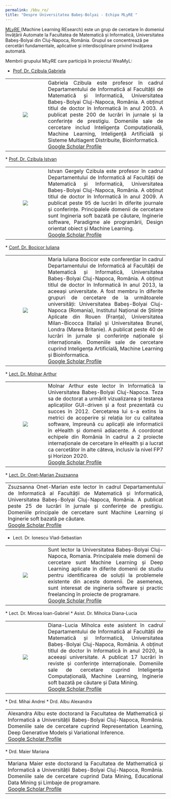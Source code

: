 ```yaml
---
permalink: /bbu_ro/
title: "Despre Universitatea Babeș-Bolyai - Echipa MLyRE "
---
```


<a href="http://www.cs.ubbcluj.ro/ml/">MLyRE </a> (Machine Learning REsearch) este un grup de cercetare în domeniul Învățării Automate la Facultatea de Matematică și Informatică, Universitatea Babeș-Bolyai din Cluj-Napoca, România. Grupul se concentrează pe cercetări fundamentale, aplicative și interdisciplinare privind învățarea automată.

Membrii grupului MLyRE care participă în proiectul WeaMyL:

* <a href= "http://www.cs.ubbcluj.ro/~gabis/"> Prof. Dr. Czibula Gabriela </a>
<table>
<tr>
<td width="25%"> <center><img src="https://weamyl.met.no/assets/images/bio/circle_GabrielaCzibula.png" />  </center> </td>
<td align="justify">
Gabriela Czibula este profesor în cadrul Departamentului de Informatică al Facultății de Matematică și Informatică, Universitatea Babeș-Bolyai Cluj-Napoca, România. A obținut titlul de doctor în Informatică în anul 2003. A publicat peste 200 de lucrări în jurnale și la conferințe de prestigiu. Domeniile sale de cercetare includ Inteligența Computațională, Machine Learning, Inteligență Artificială și Sisteme Multiagent Distribuite, Bioinformatică.<br>
<a href="https://scholar.google.com/citations?user=0_ybi_oAAAAJ&hl=ro"> Google Scholar Profile </a>
</td>
</tr>
</table>
* <a href= "http://www.cs.ubbcluj.ro/~istvanc/"> Prof. Dr. Czibula Istvan </a>
<table>
<tr>
<td width="25%" > <center> <img src="https://weamyl.met.no/assets/images/bio/circle_IstvanCzibula.png" /> </center> </td>
<td align="justify">Istvan Gergely Czibula este profesor în cadrul Departamentului de Informatică al Facultății de Matematică și Informatică, Universitatea Babeș-Bolyai Cluj-Napoca, România. A obținut titlul de doctor în Informatică în anul 2009. A publicat peste 95 de lucrări în diferite journale și conferințe. Principalele domenii de cercetare sunt Ingineria soft bazată pe căutare, Inginerie software, Paradigme ale programării, Design orientat obiect și Machine Learning.
<br>
<a href="https://scholar.google.com/citations?user=eSWofb8AAAAJ&hl=ro&oi=sra"> Google Scholar Profile </a>
</td>
</tr>
</table>
* <a href= "https://sites.google.com/view/iuliana-bocicor/home"> Conf. Dr. Bocicor Iuliana </a>
<table>
<tr>
<td width="25%" ><center> <img src="https://weamyl.met.no/assets/images/bio/circle_IulianaBocicor.png"/> </center></td>
<td align="justify">Maria Iuliana Bocicor este conferențiar în cadrul Departamentului de Informatică al Facultății de Matematică și Informatică, Universitatea Babeș-Bolyai Cluj-Napoca, România. A obținut titlul de doctor în Informatică în anul 2013, la aceeași universitate. A fost membru în diferite grupuri de cercetare de la următoarele universități: Universitatea Babeș-Bolyai Cluj-Napoca (Romania), Institutul Național de Științe Aplicate din Rouen (Franța), Universitatea Milan-Bicocca (Italia) și Universitatea Brunel, Londra (Marea Britanie). A publicat peste 40 de lucrări în jurnale și conferințe naționale și internaționale. Domeniile sale de cercetare cuprind Inteligența Artificială, Machine Learning și Bioinformatica.
<br>
<a href="https://scholar.google.com/citations?user=WZnRL3YAAAAJ&hl=en"> Google Scholar Profile </a>
</td>
</tr>
</table>
* <a href= "https://arthur486.wordpress.com/"> Lect. Dr. Molnar Arthur </a>
<table>
<tr>
<td width="25%" ><center> <img src="https://weamyl.met.no/assets/images/bio/ArthurMolnar-circle.png"/> </center></td>
<td align="justify">Molnar Arthur este lector în Informatică la Universitatea Babeș-Bolyai Cluj-Napoca. Teza sa de doctorat a urmărit vizualizarea și testarea aplicațiilor GUI-driven și a fost prezentată cu succes în 2012. Cercetarea lui s-a extins la metrici de acoperire și relația lor cu calitatea software, împreună cu aplicații ale informaticii în eHealth și domenii adiacente. A coordonat echipele din România în cadrul a 2 proiecte internaționale de cercetare în eHealth și a lucrat ca cercetător în alte câteva, inclusiv la nivel FP7 și Horizon 2020.
<br>
<a href="https://scholar.google.com/citations?user=aPimZycAAAAJ&hl=en"> Google Scholar Profile </a>
</td>
</tr>
</table>
* <a href= "http://www.cs.ubbcluj.ro/~marianzsu/"> Lect. Dr. Onet-Marian Zsuzsanna </a>
<table>
<tr>
<td align="justify">Zsuzsanna Onet-Marian este lector în cadrul Departamentului de Informatică al Facultății de Matematică și Informatică, Universitatea Babeș-Bolyai Cluj-Napoca, România. A publicat peste 25 de lucrări în jurnale și conferințe de prestigiu. Domeniile principale de cercetare sunt Machine Learning și Inginerie soft bazată pe căutare.<br>
<a href="https://scholar.google.com/citations?user=U_dLunYAAAAJ&hl=en"> Google Scholar Profile </a>
</td>
</tr>
</table>

* Lect. Dr. Ionescu Vlad-Sebastian
<table>
<tr>
<td width="25%" ><center> <img src="https://weamyl.met.no/assets/images/bio/vlad_ionescu-circle.png"/> </center></td>
<td align="justify">Sunt lector la Universitatea Babeș-Bolyai Cluj-Napoca, Romania. Principalele mele domenii de cercetare sunt Machine Learning și Deep Learning aplicate în diferite domenii de studiu pentru identificarea de soluții la problemele existente din aceste domenii. De asemenea, sunt interesat de ingineria software și practic freelancing în proiecte de programare.
<br>
<a href="https://scholar.google.ro/citations?user=iUuFgp0AAAAJ&hl=en"> Google Scholar Profile </a>
</td>
</tr>
</table>
* Lect. Dr. Mircea Ioan-Gabriel
* Asist. Dr. Miholca Diana-Lucia
<table>
<tr>
<td width="25%" ><center> <img src="https://weamyl.met.no/assets/images/bio/circle_DianaMiholca.png"/> </center></td>
<td align="justify">Diana-Lucia Miholca este asistent în cadrul Departamentului de Informatică al Facultății de Matematică și Informatică, Universitatea Babeș-Bolyai Cluj-Napoca, România.  A obținut titlul de doctor în Informatică în anul 2020, la aceeași universitate. A publicat 17 lucrări în reviste și conferințe internaționale. Domeniile sale de cercetare cuprind Inteligența Computațională, Machine Learning, Inginerie soft bazată pe căutare și Data Mining.
<br>
<a href="https://scholar.google.ro/citations?user=N8WkF18AAAAJ&hl=en"> Google Scholar Profile </a>
</td>
</tr>
</table>
* Drd. Mihai Andrei
* Drd. Albu Alexandra
<table>
<tr>
<td align="justify">Alexandra Albu este doctorand la Facultatea de Mathematică și Informatică a Universității Babeș-Bolyai Cluj-Napoca, România. Domeniile sale de cercetare cuprind Representation Learning, Deep Generative Models și Variational Inference.<br>
<a href="https://scholar.google.ro/citations?user=ULzTj-UAAAAJ&hl=en"> Google Scholar Profile </a>
</td>
</tr>
</table>
* Drd. Maier Mariana
<table>
<tr>
<td align="justify">Mariana Maier este doctorand la Facultatea de Mathematică și Informatică a Universității Babeș-Bolyai Cluj-Napoca, România. Domeniile sale de cercetare cuprind Data Mining, Educational Data Mining și Limbaje de programare.<br>
<a href="https://scholar.google.com/citations?user=1MQDkl4AAAAJ&hl=ro"> Google Scholar Profile </a>
</td>
</tr>
</table>

